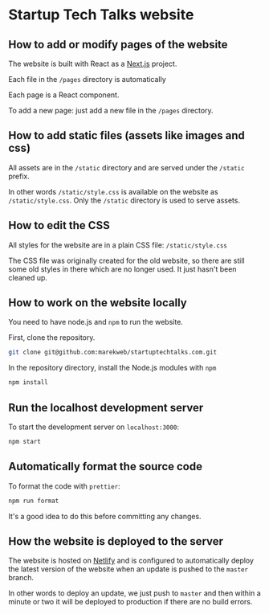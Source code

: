 # Startup Tech Talks website

## How to add or modify pages of the website

The website is built with React as a [Next.js](https://nextjs.org/) project.

Each file in the `/pages` directory is automatically

Each page is a React component.

To add a new page: just add a new file in the `/pages` directory.

## How to add static files (assets like images and css)

All assets are in the `/static` directory and are served under the `/static` prefix.

In other words `/static/style.css` is available on the website as `/static/style.css`. Only the `/static` directory is used to serve assets.

## How to edit the CSS

All styles for the website are in a plain CSS file: `/static/style.css`

The CSS file was originally created for the old website, so there are still some old styles in there which are no longer used. It just hasn't been cleaned up.

## How to work on the website locally

You need to have node.js and `npm` to run the website.

First, clone the repository.

```sh
git clone git@github.com:marekweb/startuptechtalks.com.git
```

In the repository directory, install the Node.js modules with `npm`

```sh
npm install
```

## Run the localhost development server

To start the development server on `localhost:3000`:

```sh
npm start
```

## Automatically format the source code

To format the code with `prettier`:

```sh
npm run format
```

It's a good idea to do this before committing any changes.

## How the website is deployed to the server

The website is hosted on [Netlify](https://www.netlify.com/) and is configured to automatically deploy the latest version of the website when an update is pushed to the `master` branch.

In other words to deploy an update, we just push to `master` and then within a minute or two it will be deployed to production if there are no build errors.
